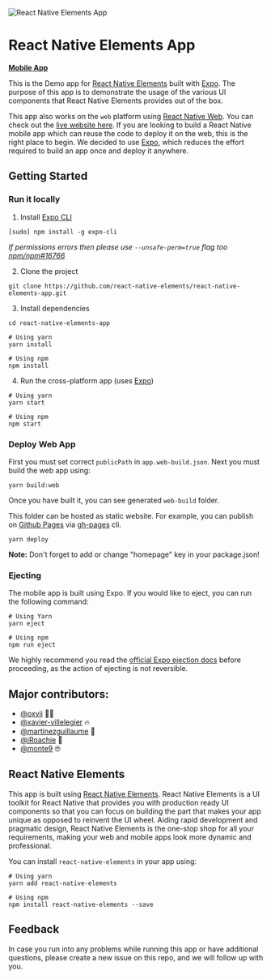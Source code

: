 ![React Native Elements App](https://user-images.githubusercontent.com/5962998/37248832-a7060286-24b1-11e8-94a8-847ab6ded4ec.png)

# React Native Elements App

**[Mobile App](https://expo.io/@monte9/react-native-elements-app)**

This is the Demo app for [React Native Elements](https://github.com/react-native-elements/react-native-elements) built with [Expo](https://expo.io/). The purpose of this app is to demonstrate the usage of the various UI components that React Native Elements provides out of the box.

This app also works on the `web` platform using [React Native Web](https://github.com/necolas/react-native-web). You can check out the [live website here](https://react-native-elements.github.io/react-native-elements-app). If you are looking to build a React Native mobile app which can reuse the code to deploy it on the web, this is the right place to begin. We decided to use [Expo](https://expo.io/), which reduces the effort required to build an app once and deploy it anywhere.


## Getting Started

### Run it locally

1. Install [Expo CLI](https://docs.expo.io/versions/latest/workflow/expo-cli/)

```
[sudo] npm install -g expo-cli
```

_If permissions errors then please use `--unsafe-perm=true` flag too [npm/npm#16766](https://github.com/npm/npm/issues/16766)_

2. Clone the project

```
git clone https://github.com/react-native-elements/react-native-elements-app.git
```

3. Install dependencies

```
cd react-native-elements-app

# Using yarn
yarn install

# Using npm
npm install
```

4. Run the cross-platform app (uses [Expo](https://expo.io/learn))

```
# Using yarn
yarn start

# Using npm
npm start
```

### Deploy Web App

First you must set correct `publicPath` in `app.web-build.json`. Next you must build the web app using:

```
yarn build:web
```

Once you have built it, you can see generated `web-build` folder.

This folder can be hosted as static website. For example, you can publish on [Github Pages](https://pages.github.com/) via [gh-pages](https://github.com/tschaub/gh-pages) cli.

```
yarn deploy
```

**Note:** Don't forget to add or change "homepage" key in your package.json!

### Ejecting

The mobile app is built using Expo. If you would like to eject, you can run the following command:

```
# Using Yarn
yarn eject

# Using npm
npm run eject
```

We highly recommend you read the [official Expo ejection docs](https://docs.expo.io/versions/latest/expokit/eject/) before proceeding, as the action of ejecting is not reversible.

## Major contributors:

- [@oxyii](https://github.com/oxyii) 💪🏼
- [@xavier-villelegier](https://github.com/xavier-villelegier) 🔥
- [@martinezguillaume](https://github.com/martinezguillaume) 🎸
- [@iRoachie](https://github.com/iRoachie) 💯
- [@monte9](https://github.com/monte9) 🤓

## React Native Elements

This app is built using [React Native Elements](https://github.com/react-native-elements/react-native-elements). React Native Elements is a UI toolkit for React Native that provides you with production ready UI components so that you can focus on building the part that makes your app unique as opposed to reinvent the UI wheel. Aiding rapid development and pragmatic design, React Native Elements is the one-stop shop for all your requirements, making your web and mobile apps look more dynamic and professional.

You can install `react-native-elements` in your app using:

```
# Using yarn
yarn add react-native-elements

# Using npm
npm install react-native-elements --save
```

## Feedback

In case you run into any problems while running this app or have additional questions, please create a new issue on this repo, and we will follow up with you.
